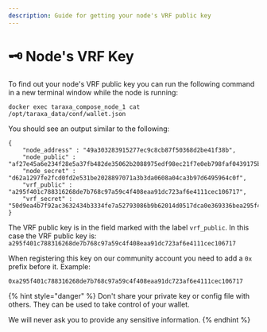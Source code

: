 ```yaml
---
description: Guide for getting your node's VRF public key
---
```


# 🗝 Node's VRF Key

To find out your node's VRF public key you can run the following command in a new terminal window while the node is running:

```
docker exec taraxa_compose_node_1 cat /opt/taraxa_data/conf/wallet.json
```

You should see an output similar to the following:

```
{
	"node_address" : "49a303283915277ec9c8cb87f50368d2be41f38b",
	"node_public" : "af27e45a6e234f28e5a37fb482de35062b2088975edf98ec21f7e0eb798faf0439175b8f0f3f501fd60d160dbb86e6f7082658baa659c5fdaafe49065f444fb9",
	"node_secret" : "d62a1297fe2fcd0fd2e531be2028897071a3b3da0608a04ca3b97d6495964c0f",
	"vrf_public" : "a295f401c788316268de7b768c97a59c4f408eaa91dc723af6e4111cec106717",
	"vrf_secret" : "50d9ea4b7f92ac3632434b3334fe7a52793086b9b62014d0517dca0e369336bea295f401c788316268de7b768c97a59c4f408eaa91dc723af6e4111cec106717"
}
```

The VRF public key is in the field marked with the label `vrf_public`. In this case the VRF public key is: `a295f401c788316268de7b768c97a59c4f408eaa91dc723af6e4111cec106717`

When registering this key on our community account you need to add a `0x` prefix before it. Example:

`0xa295f401c788316268de7b768c97a59c4f408eaa91dc723af6e4111cec106717`

{% hint style="danger" %}
Don't share your private key or config file with others. They can be used to take control of your wallet.

We will never ask you to provide any sensitive information.
{% endhint %}
